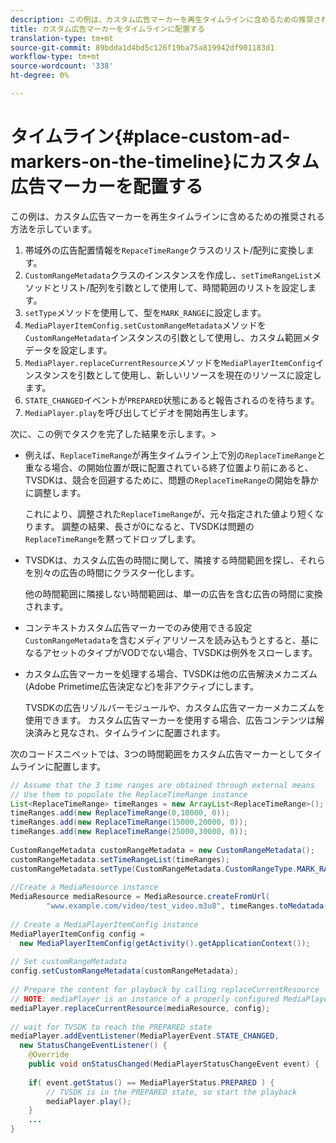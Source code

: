 ```yaml
---
description: この例は、カスタム広告マーカーを再生タイムラインに含めるための推奨される方法を示しています。
title: カスタム広告マーカーをタイムラインに配置する
translation-type: tm+mt
source-git-commit: 89bdda1d4bd5c126f19ba75a819942df901183d1
workflow-type: tm+mt
source-wordcount: '338'
ht-degree: 0%

---
```



# タイムライン{#place-custom-ad-markers-on-the-timeline}にカスタム広告マーカーを配置する

この例は、カスタム広告マーカーを再生タイムラインに含めるための推奨される方法を示しています。

1. 帯域外の広告配置情報を`RepaceTimeRange`クラスのリスト/配列に変換します。
1. `CustomRangeMetadata`クラスのインスタンスを作成し、`setTimeRangeList`メソッドとリスト/配列を引数として使用して、時間範囲のリストを設定します。
1. `setType`メソッドを使用して、型を`MARK_RANGE`に設定します。
1. `MediaPlayerItemConfig.setCustomRangeMetadata`メソッドを`CustomRangeMetadata`インスタンスの引数として使用し、カスタム範囲メタデータを設定します。
1. `MediaPlayer.replaceCurrentResource`メソッドを`MediaPlayerItemConfig`インスタンスを引数として使用し、新しいリソースを現在のリソースに設定します。
1. `STATE_CHANGED`イベントが`PREPARED`状態にあると報告されるのを待ちます。
1. `MediaPlayer.play`を呼び出してビデオを開始再生します。

次に、この例でタスクを完了した結果を示します。>
* 例えば、`ReplaceTimeRange`が再生タイムライン上で別の`ReplaceTimeRange`と重なる場合、の開始位置が既に配置されている終了位置より前にあると、TVSDKは、競合を回避するために、問題の`ReplaceTimeRange`の開始を静かに調整します。

   これにより、調整された`ReplaceTimeRange`が、元々指定された値より短くなります。 調整の結果、長さが0になると、TVSDKは問題の`ReplaceTimeRange`を黙ってドロップします。

* TVSDKは、カスタム広告の時間に関して、隣接する時間範囲を探し、それらを別々の広告の時間にクラスター化します。

   他の時間範囲に隣接しない時間範囲は、単一の広告を含む広告の時間に変換されます。
* コンテキストカスタム広告マーカーでのみ使用できる設定`CustomRangeMetadata`を含むメディアリソースを読み込もうとすると、基になるアセットのタイプがVODでない場合、TVSDKは例外をスローします。
* カスタム広告マーカーを処理する場合、TVSDKは他の広告解決メカニズム(Adobe Primetime広告決定など)を非アクティブにします。

   TVSDKの広告リゾルバーモジュールや、カスタム広告マーカーメカニズムを使用できます。 カスタム広告マーカーを使用する場合、広告コンテンツは解決済みと見なされ、タイムラインに配置されます。

次のコードスニペットでは、3つの時間範囲をカスタム広告マーカーとしてタイムラインに配置します。

```java
// Assume that the 3 time ranges are obtained through external means 
// Use them to populate the ReplaceTimeRange instance 
List<ReplaceTimeRange> timeRanges = new ArrayList<ReplaceTimeRange>(); 
timeRanges.add(new ReplaceTimeRange(0,10000, 0)); 
timeRanges.add(new ReplaceTimeRange(15000,20000, 0)); 
timeRanges.add(new ReplaceTimeRange(25000,30000, 0)); 
 
CustomRangeMetadata customRangeMetadata = new CustomRangeMetadata(); 
customRangeMetadata.setTimeRangeList(timeRanges); 
customRangeMetadata.setType(CustomRangeMetadata.CustomRangeType.MARK_RANGE); 
 
//Create a MediaResource instance 
MediaResource mediaResource = MediaResource.createFromUrl( 
        "www.example.com/video/test_video.m3u8", timeRanges.toMedatada(null)); 
 
// Create a MediaPlayerItemConfig instance 
MediaPlayerItemConfig config =  
  new MediaPlayerItemConfig(getActivity().getApplicationContext()); 
 
// Set customRangeMetadata 
config.setCustomRangeMetadata(customRangeMetadata); 
 
// Prepare the content for playback by calling replaceCurrentResource 
// NOTE: mediaPlayer is an instance of a properly configured MediaPlayer  
mediaPlayer.replaceCurrentResource(mediaResource, config); 
 
// wait for TVSDK to reach the PREPARED state 
mediaPlayer.addEventListener(MediaPlayerEvent.STATE_CHANGED,  
  new StatusChangeEventListener() { 
    @Override 
    public void onStatusChanged(MediaPlayerStatusChangeEvent event) { 
 
    if( event.getStatus() == MediaPlayerStatus.PREPARED ) { 
        // TVSDK is in the PREPARED state, so start the playback  
        mediaPlayer.play(); 
    } 
    ... 
}
```
